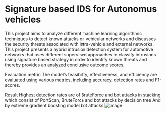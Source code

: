 # Signature based IDS for Autonomus vehicles

This project aims to analyze different machine learning algorithmic techniques to detect known attacks on vehicular networks and discusses the security threats
associated with intra-vehicle and external networks. This project presents a hybrid intrusion detection system for automotive networks that uses
different supervised approaches to classify intrusions using signature based strategy in order to identify known threats and thereby provides an analyzed
conclusive outcome scores.

Evaluation metric
The model’s feasibility, effectiveness, and efficiency are evaluated using various metrics, including accuracy, detection rates  and F1-scores.

Result
Highest detection rates are of BruteForce and bot attacks in stacking which consist of PortScan, BruteForce and bot attacks by decision tree And by  extreme gradient boosting  model bot attacks 
![image](https://user-images.githubusercontent.com/63719111/175821643-4baa5aa6-3561-4b9c-ae46-52811f6b926b.png)
